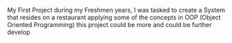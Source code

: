 My First Project during my Freshmen years, I was tasked to create a System that resides on a restaurant applying some of the concepts in OOP (Object Oriented Programming) this project could be more and could be further develop 
